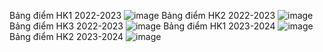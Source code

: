 Bảng điểm HK1 2022-2023
![image](https://github.com/KhiemCho/GPA/assets/165631150/f90adc47-5fd1-438a-9340-02fe86cb3021)
Bảng điểm HK2 2022-2023
![image](https://github.com/KhiemCho/GPA/assets/165631150/c69c475b-248a-4123-9edd-b905e3810e35)
Bảng điểm HK3 2022-2023
![image](https://github.com/KhiemCho/GPA/assets/165631150/5ffff41e-a378-41d4-80d5-5e95f0ef7c35)
Bảng điểm HK1 2023-2024
![image](https://github.com/KhiemCho/GPA/assets/165631150/00cd4252-3726-4b4d-97dc-edd2d50ea85d)
Bảng điểm HK2 2023-2024
![image](https://github.com/KhiemCho/GPA/assets/165631150/4c790d89-7e20-4c26-8ccc-34ac02550f83)



